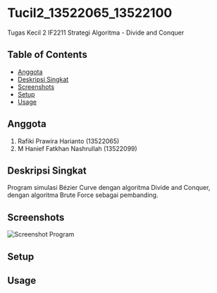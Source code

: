 # Tucil2_13522065_13522100
Tugas Kecil 2 IF2211 Strategi Algoritma -  Divide and Conquer

## Table of Contents
* [Anggota](#anggota)
* [Deskripsi Singkat](#deskripsi-singkat)
* [Screenshots](#screenshots)
* [Setup](#setup)
* [Usage](#usage)

## Anggota 
1. Rafiki Prawira Harianto (13522065)
2. M Hanief Fatkhan Nashrullah (13522099)

## Deskripsi Singkat
Program simulasi Bézier Curve dengan algoritma Divide and Conquer, dengan algoritma Brute Force sebagai pembanding.

## Screenshots
![Screenshot Program](https://cdn.discordapp.com/attachments/669015264242958339/1219330480990589028/image.png?ex=660ae900&is=65f87400&hm=93ddc43c129044c74aa70345f8399981e130042c48611f085a4585185f873070&)

## Setup

## Usage


